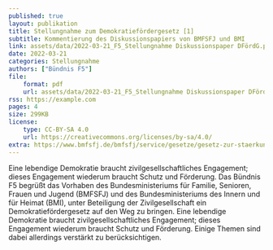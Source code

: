 ```yaml
---
published: true
layout: publikation
title: Stellungnahme zum Demokratiefördergesetz [1]
subtitle: Kommentierung des Diskussionspapiers von BMFSFJ und BMI
link: assets/data/2022-03-21_F5_Stellungnahme Diskussionspaper DFördG.pdf
date: 2022-03-21
categories: Stellungnahme
authors: ["Bündnis F5"]
file:
    format: pdf
    url: assets/data/2022-03-21_F5_Stellungnahme Diskussionspaper DFördG.pdf
rss: https://example.com
pages: 4
size: 299KB
license:
    type: CC-BY-SA 4.0
    url: https://creativecommons.org/licenses/by-sa/4.0/
extra: https://www.bmfsfj.de/bmfsfj/service/gesetze/gesetz-zur-staerkung-von-massnahmen-zur-demokratiefoerderung-vielfaltgestaltung-extremismuspraevention-und-politischen-bildung-demokratiefoerdergesetz--207726
---
```


Eine lebendige Demokratie braucht zivilgesellschaftliches Engagement; dieses Engagement wiederum braucht Schutz und Förderung. Das Bündnis F5 begrüßt das Vorhaben des Bundesministeriums für Familie, Senioren, Frauen und Jugend (BMFSFJ) und des Bundesministeriums des Innern und für Heimat (BMI), unter Beteiligung der Zivilgesellschaft ein Demokratiefördergesetz auf den Weg zu bringen. Eine lebendige Demokratie braucht zivilgesellschaftliches Engagement; dieses Engagement wiederum braucht Schutz und Förderung. Einige Themen sind dabei allerdings verstärkt zu berücksichtigen.

